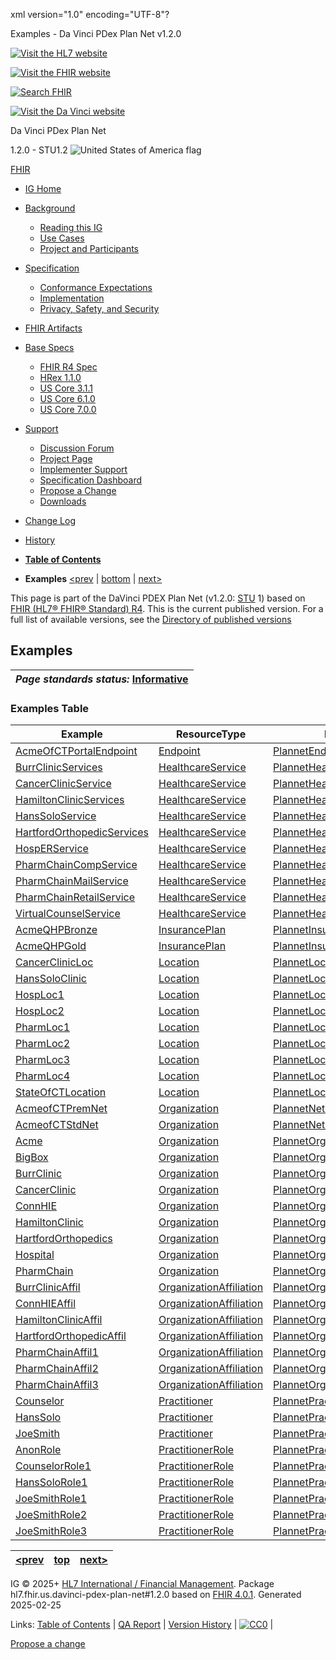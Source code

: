 xml version="1.0" encoding="UTF-8"?

Examples - Da Vinci PDex Plan Net v1.2.0

[![Visit the HL7 website](assets/images/hl7-logo-header.png)](http://hl7.org)

[![Visit the FHIR website](assets/images/fhir-logo-www.png)](http://hl7.org/fhir) 

[![Search FHIR](assets/images/search.png)](searchform.html)

[![Visit the Da Vinci website](assets/images/da-vinci_logo.jpg)](http://hl7.org/about/davinci) 

Da Vinci PDex Plan Net

1.2.0 - STU1.2
![United States of America flag](assets/images/usa.svg "United States of America")

[FHIR](http://hl7.org/fhir/R4/index.html)

* [IG Home](index.html)
* [Background](#)
  + [Reading this IG](reading.html)
  + [Use Cases](background.html)
  + [Project and Participants](project.html)
* [Specification](#)
  + [Conformance Expectations](confexpectations.html)
  + [Implementation](implementation.html)
  + [Privacy, Safety, and Security](security.html)
* [FHIR Artifacts](artifacts.html)
* [Base Specs](#)
  + [FHIR R4 Spec](http://hl7.org/fhir/R4/)
  + [HRex 1.1.0](http://hl7.org/fhir/us/davinci-hrex/STU1.1)
  + [US Core 3.1.1](http://hl7.org/fhir/us/core/STU3.1.1/index.html)
  + [US Core 6.1.0](https://hl7.org/fhir/us/core/STU6.1/index.html)
  + [US Core 7.0.0](https://hl7.org/fhir/us/core/STU7/index.html)
* [Support](#)
  + [Discussion Forum](https://chat.fhir.org/#narrow/stream/208874-Da-Vinci-PAS)
  + [Project Page](https://confluence.hl7.org/pages/viewpage.action?pageId=116462616)
  + [Implementer Support](https://confluence.hl7.org/pages/viewpage.action?pageId=116462616)
  + [Specification Dashboard](https://jira.hl7.org/secure/Dashboard.jspa?selectPageId=11903)
  + [Propose a Change](https://jira.hl7.org/secure/CreateIssueDetails!init.jspa?pid=10405&issuetype=10600&customfield_11302=FHIR-us-davinci-pas)
  + [Downloads](downloads.html)
* [Change Log](ChangeHistory.html)
* [History](http://www.hl7.org/fhir/us/davinci-pdex-plan-net/history.cfml)

* [**Table of Contents**](toc.html)
* **Examples**
[<prev](downloads.html) |
[bottom](#bottom)
| [next>](implementation.html)

This page is part of the DaVinci PDEX Plan Net (v1.2.0: [STU](https://confluence.hl7.org/display/HL7/HL7+Balloting "Standard for Trial-Use") 1) based on [FHIR (HL7® FHIR® Standard) R4](http://hl7.org/fhir/R4). This is the current published version. For a full list of available versions, see the [Directory of published versions](http://hl7.org/fhir/us/davinci-pdex-plan-net/history.html)

## Examples

| *Page standards status:* [Informative](http://hl7.org/fhir/R4/versions.html#std-process "Standard Status") |
| --- |

### Examples Table

| **Example** | **ResourceType** | **Profiles** |
| --- | --- | --- |
| [AcmeOfCTPortalEndpoint](Endpoint-AcmeOfCTPortalEndpoint.html) | [Endpoint](http://hl7.org/fhir/R4/endpoint.html) | [PlannetEndpoint](StructureDefinition-plannet-Endpoint.html) |
| [BurrClinicServices](HealthcareService-BurrClinicServices.html) | [HealthcareService](http://hl7.org/fhir/R4/healthcareservice.html) | [PlannetHealthcareService](StructureDefinition-plannet-HealthcareService.html) |
| [CancerClinicService](HealthcareService-CancerClinicService.html) | [HealthcareService](http://hl7.org/fhir/R4/healthcareservice.html) | [PlannetHealthcareService](StructureDefinition-plannet-HealthcareService.html) |
| [HamiltonClinicServices](HealthcareService-HamiltonClinicServices.html) | [HealthcareService](http://hl7.org/fhir/R4/healthcareservice.html) | [PlannetHealthcareService](StructureDefinition-plannet-HealthcareService.html) |
| [HansSoloService](HealthcareService-HansSoloService.html) | [HealthcareService](http://hl7.org/fhir/R4/healthcareservice.html) | [PlannetHealthcareService](StructureDefinition-plannet-HealthcareService.html) |
| [HartfordOrthopedicServices](HealthcareService-HartfordOrthopedicServices.html) | [HealthcareService](http://hl7.org/fhir/R4/healthcareservice.html) | [PlannetHealthcareService](StructureDefinition-plannet-HealthcareService.html) |
| [HospERService](HealthcareService-HospERService.html) | [HealthcareService](http://hl7.org/fhir/R4/healthcareservice.html) | [PlannetHealthcareService](StructureDefinition-plannet-HealthcareService.html) |
| [PharmChainCompService](HealthcareService-PharmChainCompService.html) | [HealthcareService](http://hl7.org/fhir/R4/healthcareservice.html) | [PlannetHealthcareService](StructureDefinition-plannet-HealthcareService.html) |
| [PharmChainMailService](HealthcareService-PharmChainMailService.html) | [HealthcareService](http://hl7.org/fhir/R4/healthcareservice.html) | [PlannetHealthcareService](StructureDefinition-plannet-HealthcareService.html) |
| [PharmChainRetailService](HealthcareService-PharmChainRetailService.html) | [HealthcareService](http://hl7.org/fhir/R4/healthcareservice.html) | [PlannetHealthcareService](StructureDefinition-plannet-HealthcareService.html) |
| [VirtualCounselService](HealthcareService-VirtualCounselService.html) | [HealthcareService](http://hl7.org/fhir/R4/healthcareservice.html) | [PlannetHealthcareService](StructureDefinition-plannet-HealthcareService.html) |
| [AcmeQHPBronze](InsurancePlan-AcmeQHPBronze.html) | [InsurancePlan](http://hl7.org/fhir/R4/insuranceplan.html) | [PlannetInsurancePlan](StructureDefinition-plannet-InsurancePlan.html) |
| [AcmeQHPGold](InsurancePlan-AcmeQHPGold.html) | [InsurancePlan](http://hl7.org/fhir/R4/insuranceplan.html) | [PlannetInsurancePlan](StructureDefinition-plannet-InsurancePlan.html) |
| [CancerClinicLoc](Location-CancerClinicLoc.html) | [Location](http://hl7.org/fhir/R4/location.html) | [PlannetLocation](StructureDefinition-plannet-Location.html) |
| [HansSoloClinic](Location-HansSoloClinic.html) | [Location](http://hl7.org/fhir/R4/location.html) | [PlannetLocation](StructureDefinition-plannet-Location.html) |
| [HospLoc1](Location-HospLoc1.html) | [Location](http://hl7.org/fhir/R4/location.html) | [PlannetLocation](StructureDefinition-plannet-Location.html) |
| [HospLoc2](Location-HospLoc2.html) | [Location](http://hl7.org/fhir/R4/location.html) | [PlannetLocation](StructureDefinition-plannet-Location.html) |
| [PharmLoc1](Location-PharmLoc1.html) | [Location](http://hl7.org/fhir/R4/location.html) | [PlannetLocation](StructureDefinition-plannet-Location.html) |
| [PharmLoc2](Location-PharmLoc2.html) | [Location](http://hl7.org/fhir/R4/location.html) | [PlannetLocation](StructureDefinition-plannet-Location.html) |
| [PharmLoc3](Location-PharmLoc3.html) | [Location](http://hl7.org/fhir/R4/location.html) | [PlannetLocation](StructureDefinition-plannet-Location.html) |
| [PharmLoc4](Location-PharmLoc4.html) | [Location](http://hl7.org/fhir/R4/location.html) | [PlannetLocation](StructureDefinition-plannet-Location.html) |
| [StateOfCTLocation](Location-StateOfCTLocation.html) | [Location](http://hl7.org/fhir/R4/location.html) | [PlannetLocation](StructureDefinition-plannet-Location.html) |
| [AcmeofCTPremNet](Organization-AcmeofCTPremNet.html) | [Organization](http://hl7.org/fhir/R4/organization.html) | [PlannetNetwork](StructureDefinition-plannet-Network.html) |
| [AcmeofCTStdNet](Organization-AcmeofCTStdNet.html) | [Organization](http://hl7.org/fhir/R4/organization.html) | [PlannetNetwork](StructureDefinition-plannet-Network.html) |
| [Acme](Organization-Acme.html) | [Organization](http://hl7.org/fhir/R4/organization.html) | [PlannetOrganization](StructureDefinition-plannet-Organization.html) |
| [BigBox](Organization-BigBox.html) | [Organization](http://hl7.org/fhir/R4/organization.html) | [PlannetOrganization](StructureDefinition-plannet-Organization.html) |
| [BurrClinic](Organization-BurrClinic.html) | [Organization](http://hl7.org/fhir/R4/organization.html) | [PlannetOrganization](StructureDefinition-plannet-Organization.html) |
| [CancerClinic](Organization-CancerClinic.html) | [Organization](http://hl7.org/fhir/R4/organization.html) | [PlannetOrganization](StructureDefinition-plannet-Organization.html) |
| [ConnHIE](Organization-ConnHIE.html) | [Organization](http://hl7.org/fhir/R4/organization.html) | [PlannetOrganization](StructureDefinition-plannet-Organization.html) |
| [HamiltonClinic](Organization-HamiltonClinic.html) | [Organization](http://hl7.org/fhir/R4/organization.html) | [PlannetOrganization](StructureDefinition-plannet-Organization.html) |
| [HartfordOrthopedics](Organization-HartfordOrthopedics.html) | [Organization](http://hl7.org/fhir/R4/organization.html) | [PlannetOrganization](StructureDefinition-plannet-Organization.html) |
| [Hospital](Organization-Hospital.html) | [Organization](http://hl7.org/fhir/R4/organization.html) | [PlannetOrganization](StructureDefinition-plannet-Organization.html) |
| [PharmChain](Organization-PharmChain.html) | [Organization](http://hl7.org/fhir/R4/organization.html) | [PlannetOrganization](StructureDefinition-plannet-Organization.html) |
| [BurrClinicAffil](OrganizationAffiliation-BurrClinicAffil.html) | [OrganizationAffiliation](http://hl7.org/fhir/R4/organizationaffiliation.html) | [PlannetOrganizationAffiliation](StructureDefinition-plannet-OrganizationAffiliation.html) |
| [ConnHIEAffil](OrganizationAffiliation-ConnHIEAffil.html) | [OrganizationAffiliation](http://hl7.org/fhir/R4/organizationaffiliation.html) | [PlannetOrganizationAffiliation](StructureDefinition-plannet-OrganizationAffiliation.html) |
| [HamiltonClinicAffil](OrganizationAffiliation-HamiltonClinicAffil.html) | [OrganizationAffiliation](http://hl7.org/fhir/R4/organizationaffiliation.html) | [PlannetOrganizationAffiliation](StructureDefinition-plannet-OrganizationAffiliation.html) |
| [HartfordOrthopedicAffil](OrganizationAffiliation-HartfordOrthopedicAffil.html) | [OrganizationAffiliation](http://hl7.org/fhir/R4/organizationaffiliation.html) | [PlannetOrganizationAffiliation](StructureDefinition-plannet-OrganizationAffiliation.html) |
| [PharmChainAffil1](OrganizationAffiliation-PharmChainAffil1.html) | [OrganizationAffiliation](http://hl7.org/fhir/R4/organizationaffiliation.html) | [PlannetOrganizationAffiliation](StructureDefinition-plannet-OrganizationAffiliation.html) |
| [PharmChainAffil2](OrganizationAffiliation-PharmChainAffil2.html) | [OrganizationAffiliation](http://hl7.org/fhir/R4/organizationaffiliation.html) | [PlannetOrganizationAffiliation](StructureDefinition-plannet-OrganizationAffiliation.html) |
| [PharmChainAffil3](OrganizationAffiliation-PharmChainAffil3.html) | [OrganizationAffiliation](http://hl7.org/fhir/R4/organizationaffiliation.html) | [PlannetOrganizationAffiliation](StructureDefinition-plannet-OrganizationAffiliation.html) |
| [Counselor](Practitioner-Counselor.html) | [Practitioner](http://hl7.org/fhir/R4/practitioner.html) | [PlannetPractitioner](StructureDefinition-plannet-Practitioner.html) |
| [HansSolo](Practitioner-HansSolo.html) | [Practitioner](http://hl7.org/fhir/R4/practitioner.html) | [PlannetPractitioner](StructureDefinition-plannet-Practitioner.html) |
| [JoeSmith](Practitioner-JoeSmith.html) | [Practitioner](http://hl7.org/fhir/R4/practitioner.html) | [PlannetPractitioner](StructureDefinition-plannet-Practitioner.html) |
| [AnonRole](PractitionerRole-AnonRole.html) | [PractitionerRole](http://hl7.org/fhir/R4/practitionerrole.html) | [PlannetPractitionerRole](StructureDefinition-plannet-PractitionerRole.html) |
| [CounselorRole1](PractitionerRole-CounselorRole1.html) | [PractitionerRole](http://hl7.org/fhir/R4/practitionerrole.html) | [PlannetPractitionerRole](StructureDefinition-plannet-PractitionerRole.html) |
| [HansSoloRole1](PractitionerRole-HansSoloRole1.html) | [PractitionerRole](http://hl7.org/fhir/R4/practitionerrole.html) | [PlannetPractitionerRole](StructureDefinition-plannet-PractitionerRole.html) |
| [JoeSmithRole1](PractitionerRole-JoeSmithRole1.html) | [PractitionerRole](http://hl7.org/fhir/R4/practitionerrole.html) | [PlannetPractitionerRole](StructureDefinition-plannet-PractitionerRole.html) |
| [JoeSmithRole2](PractitionerRole-JoeSmithRole2.html) | [PractitionerRole](http://hl7.org/fhir/R4/practitionerrole.html) | [PlannetPractitionerRole](StructureDefinition-plannet-PractitionerRole.html) |
| [JoeSmithRole3](PractitionerRole-JoeSmithRole3.html) | [PractitionerRole](http://hl7.org/fhir/R4/practitionerrole.html) | [PlannetPractitionerRole](StructureDefinition-plannet-PractitionerRole.html) |

| [<prev](downloads.html) | [top](#top) | [next>](implementation.html) |
| --- | --- | --- |

IG © 2025+ [HL7 International / Financial Management](http://www.hl7.org/Special/committees/fm). Package hl7.fhir.us.davinci-pdex-plan-net#1.2.0 based on [FHIR 4.0.1](http://hl7.org/fhir/R4/). Generated 2025-02-25

Links: [Table of Contents](toc.html) |
[QA Report](qa.html)
| [Version History](http://hl7.org/fhir/us/davinci-pdex-plan-net/history.html) |
[![CC0](cc0.png)](http://hl7.org/fhir/R4/license.html) |

[Propose a change](http://hl7.org/fhir-issues)